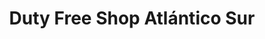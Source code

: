 ---
title: "Duty Free Shop Atlántico Sur"
url: /ushuaia/duty-free-shop-atlantico-sur-paseo-san-martin/
shop: centro comercial
---